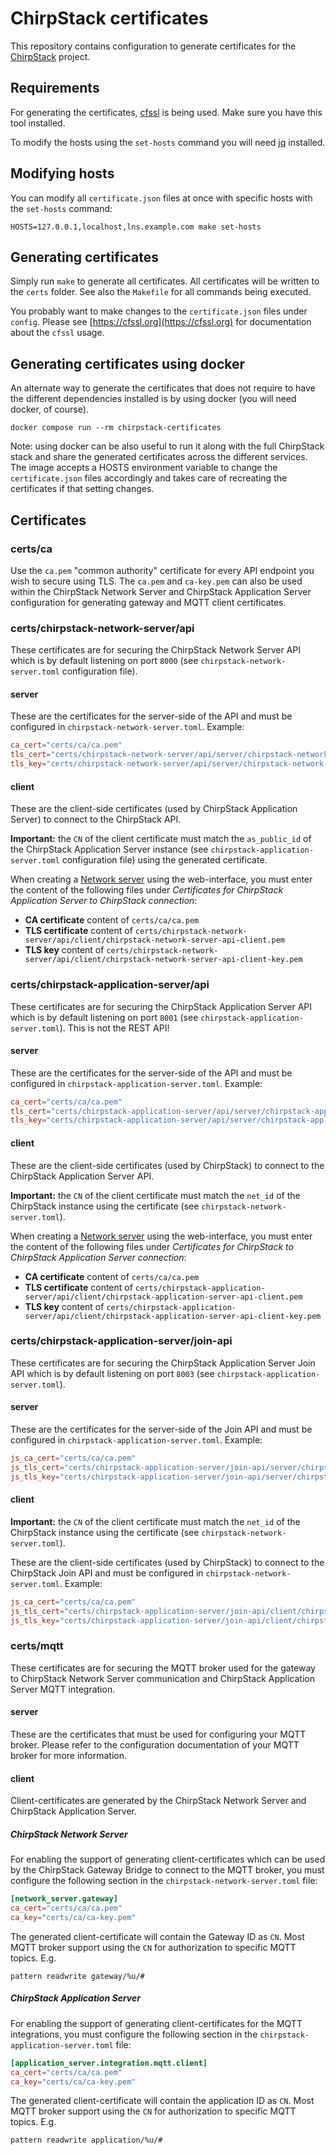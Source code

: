 # ChirpStack certificates

This repository contains configuration to generate certificates for the
[ChirpStack](https://www.chirpstack.io/) project.

## Requirements

For generating the certificates, [cfssl](https://github.com/cloudflare/cfssl)
is being used. Make sure you have this tool installed.

To modify the hosts using the `set-hosts` command you will need
[jq](https://stedolan.github.io/jq/) installed.

## Modifying hosts

You can modify all `certificate.json` files at once with specific hosts with the
`set-hosts` command:

```
HOSTS=127.0.0.1,localhost,lns.example.com make set-hosts
```

## Generating certificates

Simply run `make` to generate all certificates. All certificates will be
written to the `certs` folder. See also the `Makefile` for all commands
being executed.

You probably want to make changes to the `certificate.json` files under
`config`. Please see [https://cfssl.org](https://cfssl.org) for documentation
about the `cfssl` usage.

## Generating certificates using docker

An alternate way to generate the certificates that does not require to have the
different dependencies installed is by using docker (you will need docker, of course).

```
docker compose run --rm chirpstack-certificates
```

Note: using docker can be also useful to run it along with the full ChirpStack stack and
share the generated certificates across the different services. 
The image accepts a HOSTS environment variable to change the `certificate.json` files
accordingly and takes care of recreating the certificates if that setting changes.

## Certificates

### certs/ca

Use the `ca.pem` "common authority" certificate for every API endpoint you wish
to secure using TLS. The `ca.pem` and `ca-key.pem` can also be used within the
ChirpStack Network Server and ChirpStack Application Server configuration for
generating gateway and MQTT client certificates.

### certs/chirpstack-network-server/api

These certificates are for securing the ChirpStack Network Server API which is by default
listening on port `8000` (see `chirpstack-network-server.toml` configuration file).

#### server

These are the certificates for the server-side of the API and must be
configured in `chirpstack-network-server.toml`. Example:

```toml
ca_cert="certs/ca/ca.pem"
tls_cert="certs/chirpstack-network-server/api/server/chirpstack-network-server-api-server.pem"
tls_key="certs/chirpstack-network-server/api/server/chirpstack-network-server-api-server-key.pem"
```

#### client

These are the client-side certificates (used by ChirpStack Application Server) to connect to
the ChirpStack API.

**Important:** the `CN` of the client certificate must match the `as_public_id`
of the ChirpStack Application Server instance (see `chirpstack-application-server.toml` configuration file)
using the generated certificate.

When creating a [Network server](https://www.chirpstack.io/application-server/use/network-servers/)
using the web-interface, you must enter the content of the following
files under *Certificates for ChirpStack Application Server to ChirpStack connection*:

* **CA certificate** content of `certs/ca/ca.pem`
* **TLS certificate** content of `certs/chirpstack-network-server/api/client/chirpstack-network-server-api-client.pem`
* **TLS key** content of `certs/chirpstack-network-server/api/client/chirpstack-network-server-api-client-key.pem`

### certs/chirpstack-application-server/api

These certificates are for securing the ChirpStack Application Server API which is by default
listening on port `8001` (see `chirpstack-application-server.toml`). This is not the REST API!

#### server

These are the certificates for the server-side of the API and must be configured
in `chirpstack-application-server.toml`. Example:

```toml
ca_cert="certs/ca/ca.pem"
tls_cert="certs/chirpstack-application-server/api/server/chirpstack-application-server-api-server.pem"
tls_key="certs/chirpstack-application-server/api/server/chirpstack-application-server-api-server-key.pem"
```

#### client

These are the client-side certificates (used by ChirpStack) to connect to the
ChirpStack Application Server API.

**Important:** the `CN` of the client certificate must match the `net_id`
of the ChirpStack instance using the certificate (see `chirpstack-network-server.toml`).

When creating a [Network server](https://www.chirpstack.io/application-server/use/network-servers/)
using the web-interface, you must enter the content of the following
files under *Certificates for ChirpStack to ChirpStack Application Server connection*:

* **CA certificate** content of `certs/ca/ca.pem`
* **TLS certificate** content of `certs/chirpstack-application-server/api/client/chirpstack-application-server-api-client.pem`
* **TLS key** content of `certs/chirpstack-application-server/api/client/chirpstack-application-server-api-client-key.pem`

### certs/chirpstack-application-server/join-api

These certificates are for securing the ChirpStack Application Server Join API which is by
default listening on port `8003` (see `chirpstack-application-server.toml`).

#### server

These are the certificates for the server-side of the Join API and must be
configured in `chirpstack-application-server.toml`. Example:

```toml
js_ca_cert="certs/ca/ca.pem"
js_tls_cert="certs/chirpstack-application-server/join-api/server/chirpstack-application-server-join-api-server.pem"
js_tls_key="certs/chirpstack-application-server/join-api/server/chirpstack-application-server-join-api-server-key.pem"
```

#### client

**Important:** the `CN` of the client certificate must match the `net_id`
of the ChirpStack instance using the certificate (see `chirpstack-network-server.toml`).

These are the client-side certificates (used by ChirpStack) to connect to the ChirpStack
Join API and must be configured in `chirpstack-network-server.toml`. Example:

```toml
js_ca_cert="certs/ca/ca.pem"
js_tls_cert="certs/chirpstack-application-server/join-api/client/chirpstack-application-server-join-api-client.pem"
js_tls_key="certs/chirpstack-application-server/join-api/client/chirpstack-application-server-join-api-client-key.pem"
```

### certs/mqtt

These certificates are for securing the MQTT broker used for the gateway to
ChirpStack Network Server communication and ChirpStack Application Server
MQTT integration.

#### server

These are the certificates that must be used for configuring your MQTT broker.
Please refer to the configuration documentation of your MQTT broker for more
information.

#### client

Client-certificates are generated by the ChirpStack Network Server and
ChirpStack Application Server.

##### ChirpStack Network Server

For enabling the support of generating client-certificates which can be used
by the ChirpStack Gateway Bridge to connect to the MQTT broker, you must
configure the following section in the `chirpstack-network-server.toml`
file:

```toml
[network_server.gateway]
ca_cert="certs/ca/ca.pem"
ca_key="certs/ca/ca-key.pem"
```

The generated client-certificate will contain the Gateway ID as `CN`. Most MQTT
broker support using the `CN` for authorization to specific MQTT topics. E.g.

```
pattern readwrite gateway/%u/#
```

##### ChirpStack Application Server

For enabling the support of generating client-certificates for the MQTT
integrations, you must configure the following section in the
`chirpstack-application-server.toml` file:

```toml
[application_server.integration.mqtt.client]
ca_cert="certs/ca/ca.pem"
ca_key="certs/ca/ca-key.pem"
```

The generated client-certificate will contain the application ID as `CN`. Most MQTT
broker support using the `CN` for authorization to specific MQTT topics. E.g.

```
pattern readwrite application/%u/#
```

